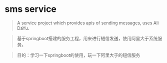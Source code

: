 # sms service
> A service project which provides apis of sending messages, uses Ali DaYu. 

> 基于springboot搭建的服务工程，用来进行短信发送，使用阿里大于系统服务。

> 目的：学习一下springboot的使用，玩一下阿里大于的短信服务